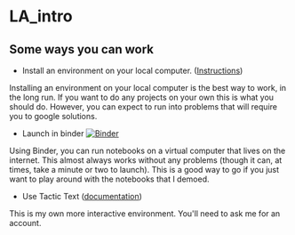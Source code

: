 
# LA_intro

## Some ways you can work

* Install an environment on your local computer. ([Instructions](course_documents/install_jupyter_notebook.md))

Installing an environment on your local computer is the best way to work, in the long run. If you want to do any projects on your own this is what you should do. However, you can expect to run into problems that will require you to google solutions.

* Launch in binder [![Binder](https://mybinder.org/badge_logo.svg)](https://mybinder.org/v2/gh/bsherin/LA_intro/main)

Using Binder, you can run notebooks on a virtual computer that lives on the internet. This almost always works without any problems (though it can, at times, take a minute or two to launch). This is a good way to go if you just want to play around with the notebooks that I demoed.

* Use Tactic Text ([documentation](https://tactic.readthedocs.io/en/latest/index.html))

This is my own more interactive environment. You'll need to ask me for an account.
